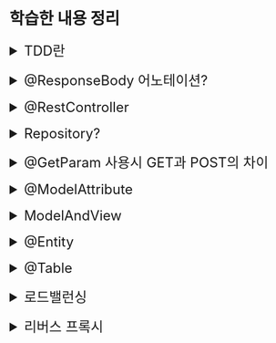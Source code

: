 # 학습한 내용 정리

<details>
<summary style="font-size: x-large">TDD란</summary>

테스트 주도 개발을 뜻함.
지금은 먼저 domain 패키지에 Member라는 부모 클래스를 만들고,
memberRepository라는 인터페이스를 만들어 내가 구현해야 하는 것들의 명세를 작성하였다.

이후 main의 레포지토리에서 클래스를 만들어 그것들을 실제로 구현하고,
test에서 @Test를 사용하며 테스트를 진행하였다.

TDD는 이것의 반대 순서로 가는 것이다.

내가 별 모양 작품을 만든다고 하면,
별 모양 틀을 먼저 만들고 작품이 들어가는 지를 확인하는 것!

테스트를 먼저 만들고, 구현 클래스를 만들어서 테스트를 진행하는 것!
</details>
<br>

<details>
<summary style="font-size: x-large">@ResponseBody 어노테이션?</summary>
해당 어노테이션이 찍혀있으면 spring은 return값의 html을 렌더해 주는 게 아니라
문자 내용을 그대로 찍어준다. (HTTP의 Body에 문자 내용을 그대로 반환한다는 말)

글자는 그대로 찍어주면 되는데 만약 객체를 넘겨준다면?
이것은 JSON 방식으로 data를 만들어서 HTTP응답에 반환해 주는게 default!

api를 보통 이것을 이용하여 만든다.
</details>
<br>

<details>
<summary style="font-size: x-large">@RestController</summary>
@Controller 와 @ResponseBody를 합친 역할을 하는 것
@RestController를 사용하면 따로 method들에 @ResponseBody를 사용하지 않아도
controller 내부의 메소드 내용들이 ResponseBody가 적용되어 나온다.
</details>
<br>

<details>
<summary style="font-size: x-large">Repository?</summary>
Entity 객체를 DB와 연결시켜주는 역할을 한다.
만들때에는 인터페이스로 만들고, 어떤 테이블과 연결할 지 제네릭스에 작성한다.

예시로
"Public interface ProductRepository extends JpaRepository <Food, Long>" 이런 식으로 작성하는데,
제네릭스 안의 첫번째에는 연결할 테이블을 작성하고 뒤에는 타입을 작성한다.
</details>
<br>

<details>
<summary style="font-size: x-large">@GetParam 사용시 GET과 POST의 차이</summary>
html에서 form 태그를 이용할 때 get 방식을 사용하면 url에 주고받는 내용이 바로 표시가 되지만,
post방식으로 보냈을 때에는 url 방식으로 보냈을 때에는 값이 표현이 되지 않고 payload에 실려서 들어가게 된다.

html에서 form태그를 통해서 값을 보낼때 @RequestParam으로 값을 받을 수 있다.
</details>
<br>

<details>
<summary style="font-size: x-large">@ModelAttribute</summary>
클라이언트에서 보내는 값이 여러개일 때, @ModelAttribute를 사용해서 값을 객체 형식으로 받을 수 있다.
사용할 때에는 객체의 필드에 접근을 해서 사용하면 되지만 객체에 @Setter가 꼭 설정되어 있어야 한다.

덧붙여 @ModelAttribute는 생략이 가능하다.

</details>
<br>

<details>
<summary style="font-size: x-large">ModelAndView</summary>
Controller 처리 결과 후 응답할 view와 view에 전달할 값을 저장
ModelAndView는 데이터와 이동하고자 하는 View Page를 같이 저장한다.

예시로 아래와 같이 사용할 수 있다.
@RequestMapping("/api/member")
public ModelAndView view(){

//데이터와 뷰를 동시에 설정 가능하다
return new ModelAndView("index", "123");

</details>
<br>

<details>
<summary style="font-size: x-large">@Entity</summary>
기본 생성자는 필수로 있어야 함! -> jpa 규정이라고 함.   <br>
저장할 필드에 final사용할 수 없음   <br>
jpa를 사용해서 테이블과 매핑할 클래스는 @Entity가 필수<br>
final클래스, enum, interface, inner(중첩클래스) 클래스는 @Entity를 사용할 수 없음<br>
예시) @Entity(name="Member")<br>
jpa가 내부적으로 구분하는 이름으로, 설정을 따로 안하면 기본값으로 클래스 이름을 그대로 사용한다.<br>
클래스 이름이 겹치거나 하는 게 아니면 바꾸지 말자.<br>
</details>
<br>

<details>
<summary style="font-size: x-large">@Table</summary>
Entity에 해당되는 파일에 @Entity와 @Table을 사용할 수 있음.<br>
일단 @Entity는 필수. 다만 Entity만 사용했을 때에는 DB와 연결할 때, 테이블 명이 클래스와 동일하게 설명됨<br>
즉 클래스 이름이 Member라면, DB에서 Member 테이블로 연결된다는 얘기.<br>
@Table 어노테이션은 실제 DB에 붙을 테이블명을 말함.<br>
예를들어 @Entity / @Table(name = "hello")라고 지정을 해 두면,<br>
createQuery(select * from Member)로 호출을 하면 호출은 엔티티 클래스 이름으로 가는데, 실제 DB에는 테이블 네임으로 붙는다<br>
</details>
<br>

<details>
<summary style="font-size: x-large">로드밸런싱</summary>
다수의 인스턴스로 서비스를 돌리고 이를 웹 서버로 잘 밸런싱 해 주는 것을 말한다.<br>
이렇게 되면 사용자들이 한 서버에 몰리지 않게 분산처리가 되어 서버의 부하를 막을 수 있다.<br>

또한 한 서비스에 서버를 두 개를 두는 경우가 있다. 이것은 지속성을 위함이다.<br>
예를 들어 kirin.com이라는 곳에서 업데이트가 생겼다. 만일 하나의 서버에서 이 서비스가 작동하고 있었다면<br>
아무리 업데이트가 빨라도 사용자는 업데이트가 진행되는 동안 에러를 마주할 가능성이 생긴다.<br>

이런일이 발생하지 않도록 하나의 서버에서 업데이트가 진행될 때, 다른 서버에서 업데이트가 진행될 수 있도록 하는 것이다.<br>
</details>
<br>

<details>
<summary style="font-size: x-large">리버스 프록시</summary>
보통 프록시를 떠올리면, 내가 특정 사이트에 접속할 때 내 아이피 대신 서버의 아이피를 보여주는 것만을 생각했다.<br>
이렇게 사용자들이 어딘가에 접속을 할 때 프록시 서버를 거쳐 자신의 아이피를 숨기고 접속하는 것을 forward proxy라고 한다.<br>

반대로 방문하는 사람들로부터 서버의 정보를 감추는 것을 reverse proxy라고 한다.<br>
서버 내부적으로 파일이 어느 폴더에 들어있고 서비스가 몇 번 포트로 돌고 있는지를 감추는 것이다.<br>

이것을 활용해서! 한 서버에서 여러 웹이 돌고 있다고 생각을 해 보자.<br>
이런 상황에서 사용자들이 들어올 때 어느 주소로 사용자들이 접속을 하든 웹 서버가 먼저 확인하고<br>
어떤곳을 찾아서 왔는지를 보고 그에 알맞는 처리를 해 주는 것이다. (예를 들어 kirin.com이네 ? 이건 왼쪽! longlong.com이네? 이건 오른쪽! 이런 식으로)<br>
</details>
<br>